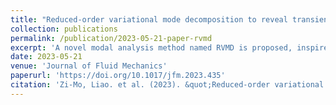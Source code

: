 ```yaml
---
title: "Reduced-order variational mode decomposition to reveal transient and non-stationary dynamics in fluid flows"
collection: publications
permalink: /publication/2023-05-21-paper-rvmd
excerpt: 'A novel modal analysis method named RVMD is proposed, inspired by the Hilbert-Huang transform and variational mode decomposition, to extract coherent structures in fluid flows. The combination of RVMD and Hilbert spectral analysis leads to a modal-based time-frequency analysis framework in the Hilbert view, providing a potentially powerful tool to discover, quantify, and analyse the low-order dynamics featured by transient and/or nonstationary properties in complex flow problems.'
date: 2023-05-21
venue: 'Journal of Fluid Mechanics'
paperurl: 'https://doi.org/10.1017/jfm.2023.435'
citation: 'Zi-Mo, Liao. et al. (2023). &quot;Reduced-order variational mode decomposition to reveal transient and non-stationary dynamics in fluid flows.&quot; <i>J. Fluid Mech.</i>. A7(966).'
---
```

